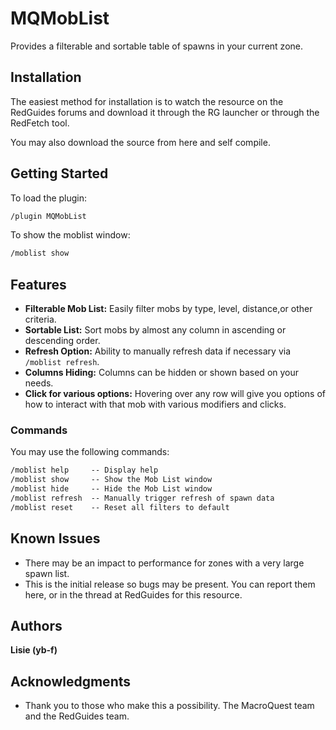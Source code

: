 # MQMobList

Provides a filterable and sortable table of spawns in your current zone.

## Installation

The easiest method for installation is to watch the resource on the RedGuides forums and download it through the RG launcher  or through the RedFetch tool.

You may also download the source from here and self compile.

## Getting Started

To load the plugin:

```txt
/plugin MQMobList
```
To show the moblist window:
```txt
/moblist show
```

## Features
- **Filterable Mob List:**  Easily filter mobs by type, level, distance,or other criteria.
- **Sortable List:** Sort mobs by almost any column in ascending or descending order.
- **Refresh Option:** Ability to manually refresh data if necessary via `/moblist refresh`.
- **Columns Hiding:** Columns can be hidden or shown based on your needs.
- **Click for various options:** Hovering over any row will give you options of how to interact with that mob with various modifiers and clicks.

### Commands

You may use the following commands:

```txt
/moblist help     -- Display help
/moblist show     -- Show the Mob List window
/moblist hide     -- Hide the Mob List window
/moblist refresh  -- Manually trigger refresh of spawn data
/moblist reset    -- Reset all filters to default
```

## Known Issues
- There may be an impact to performance for zones with a very large spawn list.
- This is the initial release so bugs may be present. You can report them here, or in the thread at RedGuides for this resource.

## Authors

**Lisie (yb-f)**

## Acknowledgments

- Thank you to those who make this a possibility.  The MacroQuest team and the RedGuides team.

